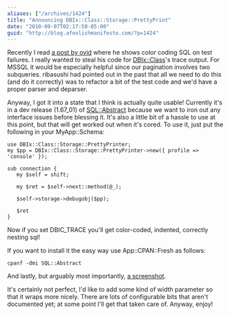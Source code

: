 ```yaml
---
aliases: ["/archives/1424"]
title: "Announcing DBIx::Class::Storage::PrettyPrint"
date: "2010-09-07T02:17:50-05:00"
guid: "http://blog.afoolishmanifesto.com/?p=1424"
---
```

Recently I read [a post by ovid](http://blogs.perl.org/users/ovid/2010/08/pretty-sql-output-on-test-failure.html) where he shows color coding SQL on test failures. I really wanted to steal his code for [DBIx::Class](http://search.cpan.org/perldoc?DBIx::Class)'s trace output. For MSSQL it would be especially helpful since our pagination involves two subqueries. ribasushi had pointed out in the past that all we need to do this (and do it correctly) was to refactor a bit of the test code and we'd have a proper parser and deparser.

Anyway, I got it into a state that I think is actually quite usable! Currently it's in a dev release (1.67\_01) of [SQL::Abstract](http://search.cpan.org/perldoc?SQL::Abstract) because we want to iron out any interface issues before blessing it. It's also a little bit of a hassle to use at this point, but that will get worked out when it's cored. To use it, just put the following in your MyApp::Schema:

    use DBIx::Class::Storage::PrettyPrinter;
    my $pp = DBIx::Class::Storage::PrettyPrinter->new({ profile => 'console' });

    sub connection {
       my $self = shift;

       my $ret = $self->next::method(@_);

       $self->storage->debugobj($pp);

       $ret
    }

Now if you set DBIC\_TRACE you'll get color-coded, indented, correctly nesting sql!

If you want to install it the easy way use App::CPAN::Fresh as follows:

    cpanf -dmi SQL::Abstract

And lastly, but arguably most importantly, [a screenshot](/wp-content/uploads/2010/09/example.png).

It's certainly not perfect, I'd like to add some kind of width parameter so that it wraps more nicely. There are lots of configurable bits that aren't documented yet; at some point I'll get that taken care of. Anyway, enjoy!
